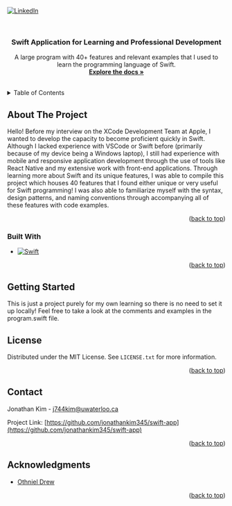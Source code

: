 <!-- Improved compatibility of back to top link: See: https://github.com/othneildrew/Best-README-Template/pull/73 -->
<a name="readme-top"></a>
<!--
*** Thanks for checking out the Best-README-Template. If you have a suggestion
*** that would make this better, please fork the repo and create a pull request
*** or simply open an issue with the tag "enhancement".
*** Don't forget to give the project a star!
*** Thanks again! Now go create something AMAZING! :D
-->

<!-- PROJECT SHIELDS -->
<!--
*** I'm using markdown "reference style" links for readability.
*** Reference links are enclosed in brackets [ ] instead of parentheses ( ).
*** See the bottom of this document for the declaration of the reference variables
*** for contributors-url, forks-url, etc. This is an optional, concise syntax you may use.
*** https://www.markdownguide.org/basic-syntax/#reference-style-links
-->
[![LinkedIn][linkedin-shield]][linkedin-url]


<!-- PROJECT LOGO -->
<br />
<div align="center">

<h3 align="center">Swift Application for Learning and Professional Development</h3>

  <p align="center">
    A large program with 40+ features and relevant examples that I used to learn the programming language of Swift.
    <br />
    <a href="https://github.com/jonathankim345/swift-app"><strong>Explore the docs »</strong></a>
    <br />
    <br />
  </p>
</div>

<!-- TABLE OF CONTENTS -->
<details>
  <summary>Table of Contents</summary>
  <ol>
    <li>
      <a href="#about-the-project">About The Project</a>
      <ul>
        <li><a href="#built-with">Built With</a></li>
      </ul>
    </li>
    <li><a href="#getting-started">Getting Started</a></li>
    <li><a href="#license">License</a></li>
    <li><a href="#contact">Contact</a></li>
    <li><a href="#acknowledgments">Acknowledgments</a></li>
  </ol>
</details>



<!-- ABOUT THE PROJECT -->
## About The Project

Hello! Before my interview on the XCode Development Team at Apple, I wanted to develop the capacity to become proficient quickly in Swift. Although I lacked experience with VSCode or Swift before (primarily because of my device being a Windows laptop), I still had experience with mobile and responsive application development through the use of tools like React Native and my extensive work with front-end applications. Through learning more about Swift and its unique features, I was able to compile this project which houses 40 features that I found either unique or very useful for Swift programming! I was also able to familiarize myself with the syntax, design patterns, and naming conventions through accompanying all of these features with code examples. 

<p align="right">(<a href="#readme-top">back to top</a>)</p>

### Built With

* [![Swift][Swift.dev]][Swift-url]
<p align="right">(<a href="#readme-top">back to top</a>)</p>


<!-- GETTING STARTED -->
## Getting Started

This is just a project purely for my own learning so there is no need to set it up locally! Feel free to take a look at the comments and examples in the 
program.swift file. 

<!-- LICENSE -->
## License

Distributed under the MIT License. See `LICENSE.txt` for more information.

<p align="right">(<a href="#readme-top">back to top</a>)</p>

<!-- CONTACT -->
## Contact

Jonathan Kim - j744kim@uwaterloo.ca

Project Link: [https://github.com/jonathankim345/swift-app](https://github.com/jonathankim345/swift-app)

<p align="right">(<a href="#readme-top">back to top</a>)</p>



<!-- ACKNOWLEDGMENTS -->
## Acknowledgments

* [Othniel Drew](https://github.com/othneildrew)

<p align="right">(<a href="#readme-top">back to top</a>)</p>



<!-- MARKDOWN LINKS & IMAGES -->
<!-- https://www.markdownguide.org/basic-syntax/#reference-style-links -->
[contributors-shield]: https://img.shields.io/github/contributors/github_username/repo_name.svg?style=for-the-badge
[contributors-url]: https://github.com/github_username/repo_name/graphs/contributors
[forks-shield]: https://img.shields.io/github/forks/github_username/repo_name.svg?style=for-the-badge
[forks-url]: https://github.com/github_username/repo_name/network/members
[stars-shield]: https://img.shields.io/github/stars/github_username/repo_name.svg?style=for-the-badge
[stars-url]: https://github.com/github_username/repo_name/stargazers
[issues-shield]: https://img.shields.io/github/issues/github_username/repo_name.svg?style=for-the-badge
[issues-url]: https://github.com/github_username/repo_name/issues
[license-shield]: https://img.shields.io/github/license/github_username/repo_name.svg?style=for-the-badge
[license-url]: https://github.com/github_username/repo_name/blob/master/LICENSE.txt
[linkedin-shield]: https://img.shields.io/badge/-LinkedIn-black.svg?style=for-the-badge&logo=linkedin&colorB=555
[linkedin-url]: https://www.linkedin.com/in/jonkimuw
[product-screenshot]: images/screenshot.png
[Swift.dev]: https://img.shields.io/badge/swift-F05138?style=for-the-badge&logo=swift&logoColor=white
[Swift-url]: https://www.swift.org/
